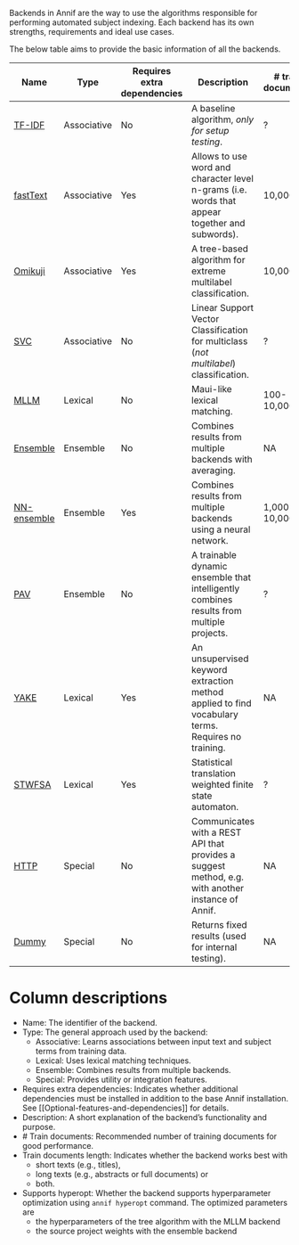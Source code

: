 Backends in Annif are the way to use the algorithms responsible for performing automated subject indexing. Each backend has its own strengths, requirements and ideal use cases.

The below table aims to provide the basic information of all the backends.

| Name | Type | Requires extra dependencies | Description | # train documents | Train documents length | Supports hyperopt |
|-------------|-------------|-----|-------------------------------------------------------------------------------------------------------------|--------------|------------|-----|
| [TF-IDF](https://github.com/NatLibFi/Annif/wiki/Backend%3A-TF-IDF)      | Associative | No  | A baseline algorithm, _only for setup testing_.                                                             | ?            | short/long | No  |
| [fastText](https://github.com/NatLibFi/Annif/wiki/Backend%3A-fastText)    | Associative | Yes | Allows to use word and character level n-grams (i.e. words that appear together and subwords).              | 10,000+      | short/long | No  |
| [Omikuji](https://github.com/NatLibFi/Annif/wiki/Backend%3A-Omikuji)     | Associative | Yes | A tree-based algorithm for extreme multilabel classification.                                               | 10,000+      | short/long | No  |
| [SVC](https://github.com/NatLibFi/Annif/wiki/Backend%3A-SVC)         | Associative | No  | Linear Support Vector Classification for multiclass (_not multilabel_) classification.                      | ?            | ?          | No  |
| [MLLM](https://github.com/NatLibFi/Annif/wiki/Backend%3A-MLLM)        | Lexical     | No  | Maui-like lexical matching.                                                                                 | 100-10,000   | long       | Yes |
| [Ensemble](https://github.com/NatLibFi/Annif/wiki/Backend%3A-Ensemble)    | Ensemble    | No  | Combines results from multiple backends with averaging.                                                     | NA           | NA         | Yes |
| [NN-ensemble](https://github.com/NatLibFi/Annif/wiki/Backend%3A-nn_ensemble) | Ensemble    | Yes | Combines results from multiple backends using a neural network.                                             | 1,000-10,000 | long       | No  |
| [PAV](https://github.com/NatLibFi/Annif/wiki/Backend%3A-PAV)         | Ensemble    | No  | A trainable dynamic ensemble that intelligently combines results from multiple projects.                    | ?            | ?          | No  |
| [YAKE](https://github.com/NatLibFi/Annif/wiki/Backend%3A-YAKE)        | Lexical     | Yes | An unsupervised keyword extraction method applied to find vocabulary terms. Requires no training.           | NA           | long       | No  |
| [STWFSA](https://github.com/NatLibFi/Annif/wiki/Backend%3A-STWFSA)      | Lexical     | Yes | Statistical translation weighted finite state automaton.                                                    | ?            | short/long | No  |
| [HTTP](https://github.com/NatLibFi/Annif/wiki/Backend%3A-HTTP)        | Special     | No  | Communicates with a REST API that provides a suggest method, e.g. with another instance of Annif.           | NA           | NA         | No  |
| [Dummy](https://github.com/NatLibFi/Annif/wiki/Backend%3A-Dummy)       | Special     | No  | Returns fixed results (used for internal testing).                                                          | NA           | NA         | NA  |

<!---
| Xtransformer| Stastical   | Yes             | Utilizes pre-trained and then finetuned transformer models and hierarchical label tree.                     | x                   | high  | No                |
| LLM-ensemble| Ensemble    | Yes             | Uses an LLM to rate the subject suggestions by the source projects.                                         | NA                  |       | No                |
--->

# Column descriptions
- Name: The identifier of the backend.
- Type: The general approach used by the backend:
    - Associative: Learns associations between input text and subject terms from training data.
    - Lexical: Uses lexical matching techniques.
    - Ensemble: Combines results from multiple backends.
    - Special: Provides utility or integration features.
- Requires extra dependencies: Indicates whether additional dependencies must be installed in addition to the base Annif installation. See [[Optional-features-and-dependencies]] for details.
- Description: A short explanation of the backend’s functionality and purpose.
- \# Train documents: Recommended number of training documents for good performance.
- Train documents length: Indicates whether the backend works best with
    - short texts (e.g., titles),
    - long texts (e.g., abstracts or full documents) or
    - both.
- Supports hyperopt: Whether the backend supports hyperparameter optimization using `annif hyperopt` command. The optimized parameters are
    - the hyperparameters of the tree algorithm with the MLLM backend
    - the source project weights with the ensemble backend
